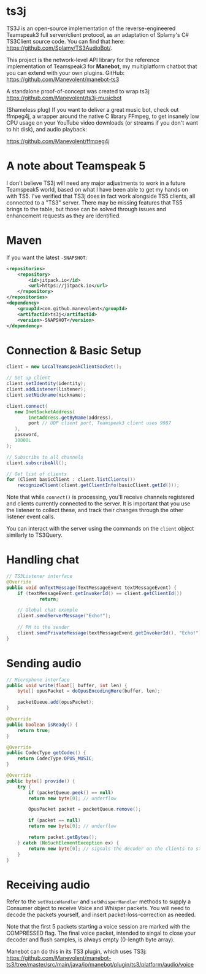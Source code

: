 # ts3j

TS3J is an open-source implementation of the reverse-engineered Teamspeak3 full server/client protocol, as an adaptation of Splamy's C# TS3Client source code.  You can find that here: https://github.com/Splamy/TS3AudioBot/.

This project is the network-level API library for the reference implementation of Teamspeak3 for **Manebot**, my multiplatform chatbot that you can extend with your own plugins.  GitHub: https://github.com/Manevolent/manebot-ts3

A standalone proof-of-concept was created to wrap ts3j: https://github.com/Manevolent/ts3j-musicbot

(Shameless plug) If you want to deliver a great music bot, check out ffmpeg4j, a wrapper around the native C library FFmpeg, to get insanely low CPU usage on your YouTube video downloads (or streams if you don't want to hit disk), and audio playback:

https://github.com/Manevolent/ffmpeg4j

# A note about Teamspeak 5

I don't believe TS3j will need any major adjustments to work in a future Teamspeak5 world, based on what I have been able to get my hands on with TS5.  I've verified that TS3j does in fact work alongside TS5 clients, all connected to a "TS3" server.  There may be missing features that TS5 brings to the table, but those can be solved through issues and enhancement requests as they are identified.

# Maven

If you want the latest `-SNAPSHOT`:

```xml
<repositories>
	<repository>
	    <id>jitpack.io</id>
	    <url>https://jitpack.io</url>
	</repository>
</repositories>
<dependency>
    <groupId>com.github.manevolent</groupId>
    <artifactId>ts3j</artifactId>
    <version>-SNAPSHOT</version>
</dependency>
```

# Connection & Basic Setup

```java
client = new LocalTeamspeakClientSocket();

// Set up client
client.setIdentity(identity);
client.addListener(listener);
client.setNickname(nickname);

client.connect(
   new InetSocketAddress(
        InetAddress.getByName(address),
        port // UDP client port, Teamspeak3 client uses 9987
   ),
   password,
   10000L
);

// Subscribe to all channels
client.subscribeAll();

// Get list of clients
for (Client basicClient : client.listClients())
	recognizeClient(client.getClientInfo(basicClient.getId()));
```


Note that while `connect()` is processing, you'll receive channels registered and clients currently connected to the server.  It is important that you use the listener to collect these, and track their changes through the other listener event calls.

You can interact with the server using the commands on the `client` object similarly to TS3Query.

# Handling chat

```java
// TS3Listener interface
@Override
public void onTextMessage(TextMessageEvent textMessageEvent) {
	if (textMessageEvent.getInvokerId() == client.getClientId())
    		return;

	// Global chat example
	client.sendServerMessage("Echo!");
	
	// PM to the sender
	client.sendPrivateMessage(textMessageEvent.getInvokerId(), "Echo!");
}
```

# Sending audio

```java
// Microphone interface
public void write(float[] buffer, int len) {
	byte[] opusPacket = doOpusEncodingHere(buffer, len);

	packetQueue.add(opusPacket);
}

@Override
public boolean isReady() {
	return true;
}

@Override
public CodecType getCodec() {
	return CodecType.OPUS_MUSIC;
}

@Override
public byte[] provide() {
	try {
	    if (packetQueue.peek() == null)
		return new byte[0]; // underflow

	    OpusPacket packet = packetQueue.remove();

	    if (packet == null)
		return new byte[0]; // underflow

	    return packet.getBytes();
	} catch (NoSuchElementException ex) {
	    return new byte[0]; // signals the decoder on the clients to stop
	}
}
```
# Receiving audio

Refer to the `setVoiceHandler` and `setWhisperHandler` methods to supply a Consumer object to receive Voice and Whisper packets.  You will need to decode the packets yourself, and insert packet-loss-correction as needed.

Note that the first 5 packets starting a voice session are marked with the COMPRESSED flag.  The final voice packet, intended to singal to close your decoder and flush samples, is always empty (0-length byte array).

Manebot can do this in its TS3 plugin, which uses TS3j: https://github.com/Manevolent/manebot-ts3/tree/master/src/main/java/io/manebot/plugin/ts3/platform/audio/voice
